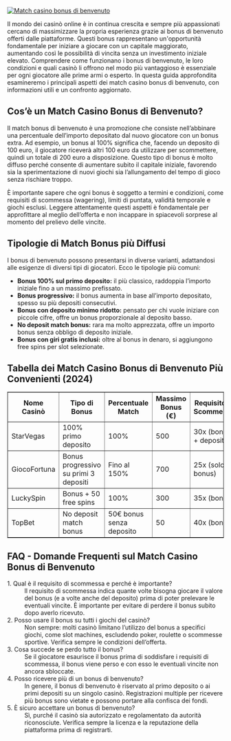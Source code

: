 [![Match casino bonus di benvenuto](https://123-caf.pages.dev/gitsignup.png)](https://vrmoo.ru/Bt82HjjY)

<p>Il mondo dei casinò online è in continua crescita e sempre più appassionati cercano di massimizzare la propria esperienza grazie ai bonus di benvenuto offerti dalle piattaforme. Questi bonus rappresentano un'opportunità fondamentale per iniziare a giocare con un capitale maggiorato, aumentando così le possibilità di vincita senza un investimento iniziale elevato. Comprendere come funzionano i bonus di benvenuto, le loro condizioni e quali casinò li offrono nel modo più vantaggioso è essenziale per ogni giocatore alle prime armi o esperto. In questa guida approfondita esamineremo i principali aspetti dei match casino bonus di benvenuto, con informazioni utili e un confronto aggiornato.</p>  <h2>Cos’è un Match Casino Bonus di Benvenuto?</h2> <p>Il match bonus di benvenuto è una promozione che consiste nell’abbinare una percentuale dell’importo depositato dal nuovo giocatore con un bonus extra. Ad esempio, un bonus al 100% significa che, facendo un deposito di 100 euro, il giocatore riceverà altri 100 euro da utilizzare per scommettere, quindi un totale di 200 euro a disposizione. Questo tipo di bonus è molto diffuso perché consente di aumentare subito il capitale iniziale, favorendo sia la sperimentazione di nuovi giochi sia l’allungamento del tempo di gioco senza rischiare troppo.</p> <p>È importante sapere che ogni bonus è soggetto a termini e condizioni, come requisiti di scommessa (wagering), limiti di puntata, validità temporale e giochi esclusi. Leggere attentamente questi aspetti è fondamentale per approfittare al meglio dell’offerta e non incappare in spiacevoli sorprese al momento del prelievo delle vincite.</p>  <h2>Tipologie di Match Bonus più Diffusi</h2> <p>I bonus di benvenuto possono presentarsi in diverse varianti, adattandosi alle esigenze di diversi tipi di giocatori. Ecco le tipologie più comuni:</p> <ul>   <li><strong>Bonus 100% sul primo deposito:</strong> il più classico, raddoppia l’importo iniziale fino a un massimo prefissato.</li>   <li><strong>Bonus progressivo:</strong> il bonus aumenta in base all’importo depositato, spesso su più depositi consecutivi.</li>   <li><strong>Bonus con deposito minimo ridotto:</strong> pensato per chi vuole iniziare con piccole cifre, offre un bonus proporzionale al deposito basso.</li>   <li><strong>No deposit match bonus:</strong> rara ma molto apprezzata, offre un importo bonus senza obbligo di deposito iniziale.</li>   <li><strong>Bonus con giri gratis inclusi:</strong> oltre al bonus in denaro, si aggiungono free spins per slot selezionate.</li> </ul>  <h2>Tabella dei Match Casino Bonus di Benvenuto Più Convenienti (2024)</h2> <table border="1" cellspacing="0" cellpadding="5">   <thead>     <tr>       <th>Nome Casinò</th>       <th>Tipo di Bonus</th>       <th>Percentuale Match</th>       <th>Massimo Bonus (€)</th>       <th>Requisito di Scommessa</th>       <th>Validità</th>     </tr>   </thead>   <tbody>     <tr>       <td>StarVegas</td>       <td>100% primo deposito</td>       <td>100%</td>       <td>500</td>       <td>30x (bonus + deposito)</td>       <td>30 giorni</td>     </tr>     <tr>       <td>GiocoFortuna</td>       <td>Bonus progressivo su primi 3 depositi</td>       <td>Fino al 150%</td>       <td>700</td>       <td>25x (solo bonus)</td>       <td>45 giorni</td>     </tr>     <tr>       <td>LuckySpin</td>       <td>Bonus + 50 free spins</td>       <td>100%</td>       <td>300</td>       <td>35x (bonus)</td>       <td>21 giorni</td>     </tr>     <tr>       <td>TopBet</td>       <td>No deposit match bonus</td>       <td>50€ bonus senza deposito</td>       <td>50</td>       <td>40x (bonus)</td>       <td>7 giorni</td>     </tr>   </tbody> </table>  <h2>FAQ - Domande Frequenti sul Match Casino Bonus di Benvenuto</h2>  <dl>   <dt>1. Qual è il requisito di scommessa e perché è importante?</dt>   <dd>Il requisito di scommessa indica quante volte bisogna giocare il valore del bonus (e a volte anche del deposito) prima di poter prelevare le eventuali vincite. È importante per evitare di perdere il bonus subito dopo averlo ricevuto.</dd>    <dt>2. Posso usare il bonus su tutti i giochi del casinò?</dt>   <dd>Non sempre: molti casinò limitano l’utilizzo del bonus a specifici giochi, come slot machines, escludendo poker, roulette o scommesse sportive. Verifica sempre le condizioni dell’offerta.</dd>    <dt>3. Cosa succede se perdo tutto il bonus?</dt>   <dd>Se il giocatore esaurisce il bonus prima di soddisfare i requisiti di scommessa, il bonus viene perso e con esso le eventuali vincite non ancora sbloccate.</dd>    <dt>4. Posso ricevere più di un bonus di benvenuto?</dt>   <dd>In genere, il bonus di benvenuto è riservato al primo deposito o ai primi depositi su un singolo casinò. Registrazioni multiple per ricevere più bonus sono vietate e possono portare alla confisca dei fondi.</dd>    <dt>5. È sicuro accettare un bonus di benvenuto?</dt>   <dd>Sì, purché il casinò sia autorizzato e regolamentato da autorità riconosciute. Verifica sempre la licenza e la reputazione della piattaforma prima di registrarti.</dd> </dl>
